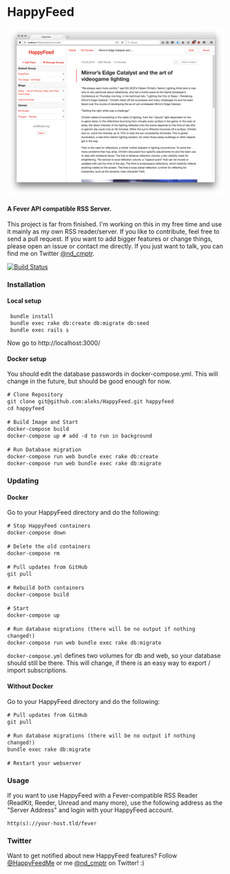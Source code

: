 # HappyFeed

![HappyFeed](https://raw.githubusercontent.com/aleks/HappyFeed/master/happyfeed.png)

#### A Fever API compatible RSS Server.

This project is far from finished. I'm working on this in my free time and use it mainly as my own RSS reader/server. If you like to contribute, feel free to send a pull request. If you want to add bigger features or change things, please open an issue or contact me directly. If you just want to talk, you can find me on Twitter [@nd_cmptr](https://twitter.com/nd_cmptr).

[![Build Status](https://travis-ci.org/aleks/HappyFeed.svg?branch=master)](https://travis-ci.org/aleks/HappyFeed)

### Installation

#### Local setup

```
 bundle install
 bundle exec rake db:create db:migrate db:seed
 bundle exec rails s
```

Now go to http://localhost:3000/

#### Docker setup

You should edit the database passwords in docker-compose.yml. This will change in the future, but should be good enough for now.

```
# Clone Repository
git clone git@github.com:aleks/HappyFeed.git happyfeed
cd happyfeed

# Build Image and Start
docker-compose build
docker-compose up # add -d to run in background

# Run Database migration
docker-compose run web bundle exec rake db:create
docker-compose run web bundle exec rake db:migrate
```

### Updating

#### Docker

Go to your HappyFeed directory and do the following:

```
# Stop HappyFeed containers
docker-compose down

# Delete the old containers
docker-compose rm

# Pull updates from GitHub
git pull

# Rebuild both containers
docker-compose build

# Start
docker-compose up

# Run database migrations (there will be no output if nothing changed!)
docker-compose run web bundle exec rake db:migrate
```

```docker-compose.yml``` defines two volumes for db and web, so your database should still be there. This will change, if there is an easy way to export / import subscriptions.

#### Without Docker

Go to your HappyFeed directory and do the following:

```
# Pull updates from GitHub
git pull

# Run database migrations (there will be no output if nothing changed!)
bundle exec rake db:migrate

# Restart your webserver
```

### Usage

If you want to use HappyFeed with a Fever-compatible RSS Reader (ReadKit, Reeder, Unread and many more), use the following address as the "Server Address" and login with your HappyFeed account.

```
http(s)://your-host.tld/fever
```

### Twitter

Want to get notified about new HappyFeed features? Follow [@HappyFeedMe](https://twitter.com/HappyFeedMe) or me [@nd_cmptr](https://twitter.com/nd_cmptr) on Twitter! :)
